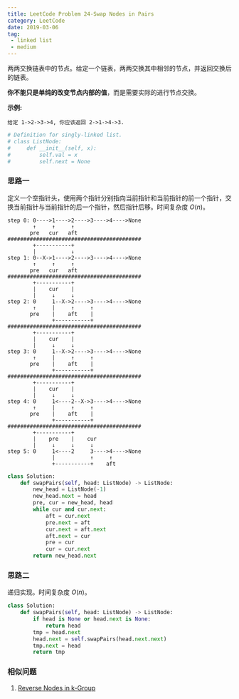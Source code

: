 ```yaml
---
title: LeetCode Problem 24-Swap Nodes in Pairs
category: LeetCode
date: 2019-03-06
tag:
 - linked list
 - medium
---
```


两两交换链表中的节点。给定一个链表，两两交换其中相邻的节点，并返回交换后的链表。

**你不能只是单纯的改变节点内部的值**，而是需要实际的进行节点交换。

**示例:**

```
给定 1->2->3->4, 你应该返回 2->1->4->3.
```

```python
# Definition for singly-linked list.
# class ListNode:
#     def __init__(self, x):
#         self.val = x
#         self.next = None
```

### 思路一

定义一个空指针头，使用两个指针分别指向当前指针和当前指针的前一个指针，交换当前指针与当前指针的后一个指针，然后指针后移。时间复杂度 $O(n)$。

```
step 0: 0---->1---->2---->3---->4---->None
        ↑	  ↑     ↑
       pre   cur   aft
##########################################		
		+-----------+
		|	     	↓
step 1: 0--X->1---->2---->3---->4---->None
        ↑	  ↑     ↑
       pre   cur   aft
##########################################		       
		+-----------+
		|	 cur	|
		|     ↓     ↓
step 2: 0     1--X->2---->3---->4---->None
	    ↑     |     ↑     ↑
	   pre	  |    aft    |
			  +-----------+
##########################################					  
		+-----------+
		|	 cur	|
		|     ↓     ↓
step 3: 0     1--X->2---->3---->4---->None
	    ↑     |     ↑     ↑
	   pre	  |    aft    |
			  +-----------+
##########################################					  
		+-----------+
		|	 cur	|
		|     ↓     ↓
step 4: 0     1<----2--X->3---->4---->None
	    ↑     |     ↑     ↑
	   pre	  |    aft    |
			  +-----------+
##########################################					  
		+-----------+
		|	 pre	|    cur
		|     ↓     ↓     ↓
step 5: 0     1<----2     3---->4---->None
	          |           ↑     ↑
			  +-----------+    aft
```

```python
class Solution:
    def swapPairs(self, head: ListNode) -> ListNode:
        new_head = ListNode(-1)
        new_head.next = head
        pre, cur = new_head, head
        while cur and cur.next:
            aft = cur.next
            pre.next = aft
            cur.next = aft.next
            aft.next = cur
            pre = cur
            cur = cur.next
        return new_head.next
```

### 思路二

递归实现。时间复杂度 $O(n)$。

```python
class Solution:
    def swapPairs(self, head: ListNode) -> ListNode:
        if head is None or head.next is None:
            return head
        tmp = head.next
        head.next = self.swapPairs(head.next.next)
        tmp.next = head
        return tmp
```

### 相似问题

1. [Reverse Nodes in k-Group](https://leetcode.com/problems/reverse-nodes-in-k-group/)